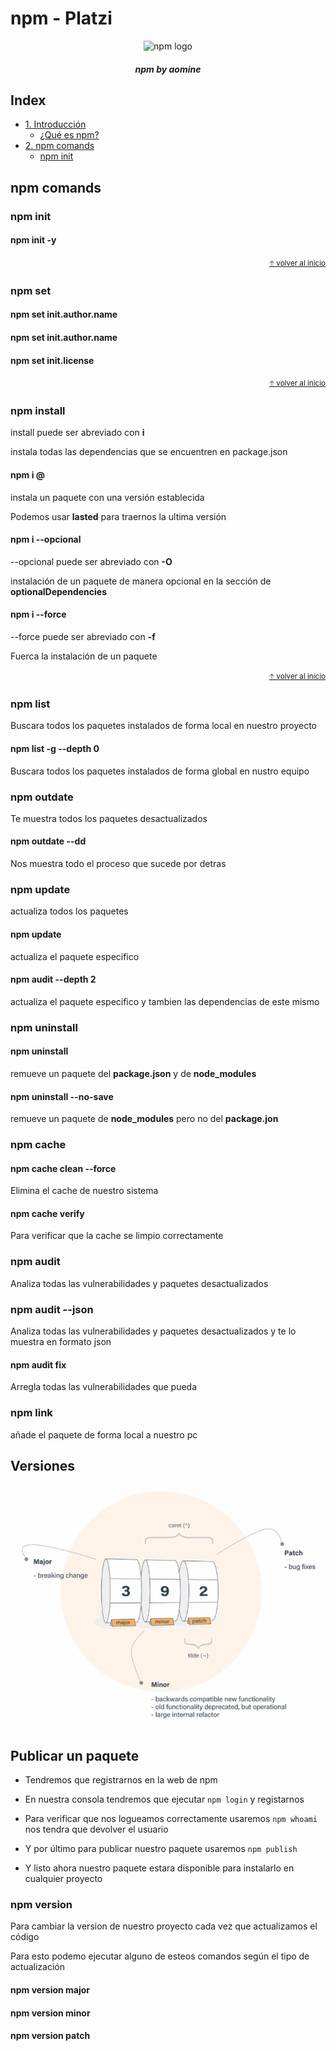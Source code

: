 # npm - Platzi

<div align="center">
  <img src="https://upload.wikimedia.org/wikipedia/commons/thumb/d/db/Npm-logo.svg/120px-Npm-logo.svg.png" alt="npm logo">
  <h5 style="font-weight:bold;" >npm by aomine</h5>
</div>

## Index

- [1. Introducción](#introducción)
  - [¿Qué es npm?](#qué-es-npm)
- [2. npm comands](#npm-comands)
  - [npm init](#npm-init)

## npm comands

### npm init

#### npm init -y

<div align="right">
  <small><a href="#index">🡡 volver al inicio</a></small>
</div>

### npm set

#### npm set init.author.name <NAME>
#### npm set init.author.name <EMAIL>
#### npm set init.license <LICENSE>

<div align="right">
  <small><a href="#index">🡡 volver al inicio</a></small>
</div>

### npm install

install puede ser abreviado con **i**

instala todas las dependencias que se encuentren en package.json

#### npm i <PACKAGE>@<VERSION>

instala un paquete con una versión establecida

Podemos usar __lasted__ para traernos la ultima versión

#### npm i <PACKAGE> --opcional

--opcional puede ser abreviado con **-O**

instalación de un paquete de manera opcional en la sección de __optionalDependencies__ 

#### npm i <PACKAGE> --force

--force puede ser abreviado con **-f**

Fuerca la instalación de un paquete

<div align="right">
  <small><a href="#index">🡡 volver al inicio</a></small>
</div>

### npm list

Buscara todos los paquetes instalados de forma local en nuestro proyecto

#### npm list -g --depth 0

Buscara todos los paquetes instalados de forma global en nustro equipo

### npm outdate

Te muestra todos los paquetes desactualizados

#### npm outdate --dd

Nos muestra todo el proceso que sucede por detras

### npm update

actualiza todos los paquetes

#### npm update <PACKAGE>

actualiza el paquete especifico

#### npm audit <PACKAGE> --depth 2

actualiza el paquete especifico y tambien las dependencias de este mismo

### npm uninstall

#### npm uninstall <PACKAGE>

remueve un paquete del __package.json__ y de __node_modules__

#### npm uninstall <PACKAGE> --no-save

remueve un paquete de __node_modules__ pero no del __package.jon__

### npm cache

#### npm cache clean --force

Elimina el cache de nuestro sistema

#### npm cache verify

Para verificar que la cache se limpio correctamente

### npm audit

Analiza todas las vulnerabilidades y paquetes desactualizados

### npm audit --json

Analiza todas las vulnerabilidades y paquetes desactualizados y te lo muestra en formato json

#### npm audit fix

Arregla todas las vulnerabilidades que pueda

### npm link

añade el paquete de forma local a nuestro pc

## Versiones

<div align="center">
  <img src="./md/versions.jpg" alt="img">
</div>

## Publicar un paquete

* Tendremos que registrarnos en la web de npm

* En nuestra consola tendremos que ejecutar `npm login` y registarnos

* Para verificar que nos logueamos correctamente usaremos `npm whoami` nos tendra que devolver el usuario

* Y por último para publicar nuestro paquete usaremos `npm publish`

* Y listo ahora nuestro paquete estara disponible para instalarlo en cualquier proyecto

### npm version

Para cambiar la version de nuestro proyecto cada vez que actualizamos el código

Para esto podemo ejecutar alguno de esteos comandos según el tipo de actualización

#### npm version major
#### npm version minor
#### npm version patch
